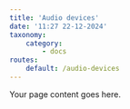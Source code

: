 ```yaml
---
title: 'Audio devices'
date: '11:27 22-12-2024'
taxonomy:
    category:
        - docs
routes:
    default: /audio-devices
---
```


Your page content goes here.